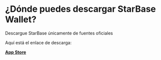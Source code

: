 # ¿Dónde puedes descargar StarBase Wallet?

Descargue StarBase únicamente de fuentes oficiales

Aquí está el enlace de descarga:

[**App Store**](https://apps.apple.com/app/bank-bitcoin-wallet/id1447619907)
